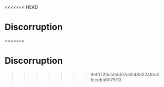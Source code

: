 <<<<<<< HEAD
# Discorruption
=======
# Discorruption
>>>>>>> 9ef0723c504d07c654633248ba1fccdbb0075f13
